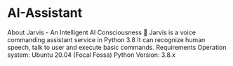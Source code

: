 # AI-Assistant
About Jarvis - An Intelligent AI Consciousness 🧠 Jarvis is a voice commanding assistant service in Python 3.8 It can recognize human speech, talk to user and execute basic commands.  Requirements Operation system: Ubuntu 20.04 (Focal Fossa) Python Version: 3.8.x
